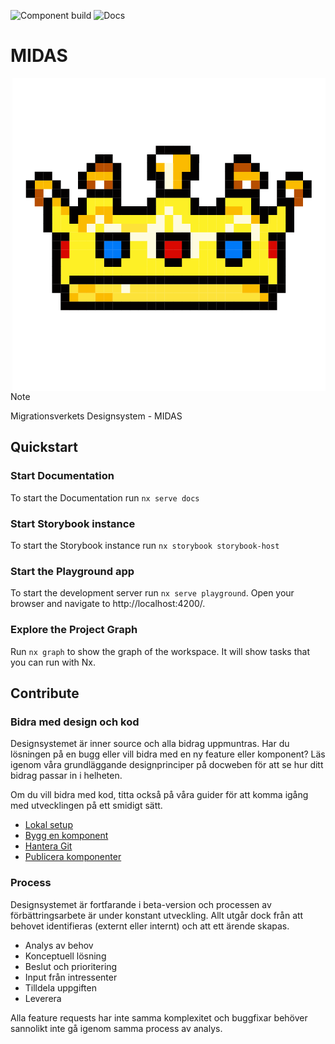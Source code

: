 ![Component build](https://github.com/migrationsverket/midas/actions/workflows/components-ci.yml/badge.svg) ![Docs](https://github.com/migrationsverket/midas/actions/workflows/documentation-ci.yml/badge.svg)

# MIDAS

<img src="./apps/docs/static/img/MIDAS_crown.png" align="right">

> [!NOTE]
> Migrationsverkets Designsystem - MIDAS

## Quickstart

### Start Documentation

To start the Documentation run `nx serve docs`

### Start Storybook instance

To start the Storybook instance run `nx storybook storybook-host`

### Start the Playground app

To start the development server run `nx serve playground`. Open your browser and navigate to http://localhost:4200/.

### Explore the Project Graph

Run `nx graph` to show the graph of the workspace.
It will show tasks that you can run with Nx.

## Contribute

### Bidra med design och kod

Designsystemet är inner source och alla bidrag uppmuntras. Har du lösningen på en bugg eller vill bidra med en ny
feature eller komponent? Läs igenom våra grundläggande designprinciper på docweben för att se hur
ditt bidrag passar in i helheten.

Om du vill bidra med kod, titta också på våra guider för att komma igång med utvecklingen på ett
smidigt sätt.

- [Lokal setup](/doc/local-setup.md)
- [Bygg en komponent](/doc/build-component.md)
- [Hantera Git](/doc/git)
- [Publicera komponenter](/doc/publish)

### Process

Designsystemet är fortfarande i beta-version och processen av förbättringsarbete är under konstant utveckling. Allt utgår
dock från att behovet identifieras (externt eller internt) och att ett ärende skapas.

- Analys av behov
- Konceptuell lösning
- Beslut och prioritering
- Input från intressenter
- Tilldela uppgiften
- Leverera

Alla feature requests har inte samma komplexitet och buggfixar behöver sannolikt inte gå igenom samma process av analys.
